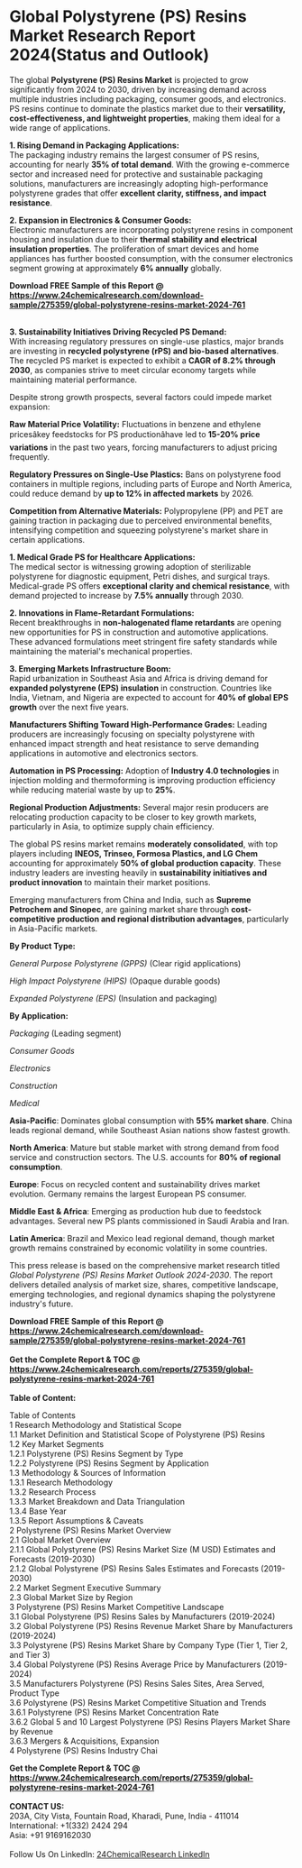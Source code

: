 <h1>Global Polystyrene (PS) Resins Market Research Report 2024(Status and Outlook)</h1><p>The global <strong>Polystyrene (PS) Resins Market</strong> is projected to grow significantly from 2024 to 2030, driven by increasing demand across multiple industries including packaging, consumer goods, and electronics. PS resins continue to dominate the plastics market due to their <strong>versatility, cost-effectiveness, and lightweight properties</strong>, making them ideal for a wide range of applications.</p><p><strong>1. Rising Demand in Packaging Applications:</strong><br>
The packaging industry remains the largest consumer of PS resins, accounting for nearly <strong>35% of total demand</strong>. With the growing e-commerce sector and increased need for protective and sustainable packaging solutions, manufacturers are increasingly adopting high-performance polystyrene grades that offer <strong>excellent clarity, stiffness, and impact resistance</strong>.</p><p><strong>2. Expansion in Electronics &amp; Consumer Goods:</strong><br>
Electronic manufacturers are incorporating polystyrene resins in component housing and insulation due to their <strong>thermal stability and electrical insulation properties</strong>. The proliferation of smart devices and home appliances has further boosted consumption, with the consumer electronics segment growing at approximately <strong>6% annually</strong> globally.</p><div><b>Download FREE Sample of this Report @ 
            <a href="https://www.24chemicalresearch.com/download-sample/275359/global-polystyrene-resins-market-2024-761">
            https://www.24chemicalresearch.com/download-sample/275359/global-polystyrene-resins-market-2024-761</a></b></div><br><p><strong>3. Sustainability Initiatives Driving Recycled PS Demand:</strong><br>
With increasing regulatory pressures on single-use plastics, major brands are investing in <strong>recycled polystyrene (rPS) and bio-based alternatives</strong>. The recycled PS market is expected to exhibit a <strong>CAGR of 8.2% through 2030</strong>, as companies strive to meet circular economy targets while maintaining material performance.</p><p>Despite strong growth prospects, several factors could impede market expansion:</p><p><strong>Raw Material Price Volatility:</strong> Fluctuations in benzene and ethylene pricesâkey feedstocks for PS productionâhave led to <strong>15-20% price variations</strong> in the past two years, forcing manufacturers to adjust pricing frequently.</p><p><strong>Regulatory Pressures on Single-Use Plastics:</strong> Bans on polystyrene food containers in multiple regions, including parts of Europe and North America, could reduce demand by <strong>up to 12% in affected markets</strong> by 2026.</p><p><strong>Competition from Alternative Materials:</strong> Polypropylene (PP) and PET are gaining traction in packaging due to perceived environmental benefits, intensifying competition and squeezing polystyrene's market share in certain applications.</p><p><strong>1. Medical Grade PS for Healthcare Applications:</strong><br>
The medical sector is witnessing growing adoption of sterilizable polystyrene for diagnostic equipment, Petri dishes, and surgical trays. Medical-grade PS offers <strong>exceptional clarity and chemical resistance</strong>, with demand projected to increase by <strong>7.5% annually</strong> through 2030.</p><p><strong>2. Innovations in Flame-Retardant Formulations:</strong><br>
Recent breakthroughs in <strong>non-halogenated flame retardants</strong> are opening new opportunities for PS in construction and automotive applications. These advanced formulations meet stringent fire safety standards while maintaining the material's mechanical properties.</p><p><strong>3. Emerging Markets Infrastructure Boom:</strong><br>
Rapid urbanization in Southeast Asia and Africa is driving demand for <strong>expanded polystyrene (EPS) insulation</strong> in construction. Countries like India, Vietnam, and Nigeria are expected to account for <strong>40% of global EPS growth</strong> over the next five years.</p><p><strong>Manufacturers Shifting Toward High-Performance Grades:</strong> Leading producers are increasingly focusing on specialty polystyrene with enhanced impact strength and heat resistance to serve demanding applications in automotive and electronics sectors.</p><p><strong>Automation in PS Processing:</strong> Adoption of <strong>Industry 4.0 technologies</strong> in injection molding and thermoforming is improving production efficiency while reducing material waste by up to <strong>25%</strong>.</p><p><strong>Regional Production Adjustments:</strong> Several major resin producers are relocating production capacity to be closer to key growth markets, particularly in Asia, to optimize supply chain efficiency.</p><p>The global PS resins market remains <strong>moderately consolidated</strong>, with top players including <strong>INEOS, Trinseo, Formosa Plastics, and LG Chem</strong> accounting for approximately <strong>50% of global production capacity</strong>. These industry leaders are investing heavily in <strong>sustainability initiatives and product innovation</strong> to maintain their market positions.</p><p>Emerging manufacturers from China and India, such as <strong>Supreme Petrochem and Sinopec</strong>, are gaining market share through <strong>cost-competitive production and regional distribution advantages</strong>, particularly in Asia-Pacific markets.</p><p><strong>By Product Type:</strong></p><p><em>General Purpose Polystyrene (GPPS)</em> (Clear rigid applications)</p><p><em>High Impact Polystyrene (HIPS)</em> (Opaque durable goods)</p><p><em>Expanded Polystyrene (EPS)</em> (Insulation and packaging)</p><p><strong>By Application:</strong></p><p><em>Packaging</em> (Leading segment)</p><p><em>Consumer Goods</em></p><p><em>Electronics</em></p><p><em>Construction</em></p><p><em>Medical</em></p><p><strong>Asia-Pacific</strong>: Dominates global consumption with <strong>55% market share</strong>. China leads regional demand, while Southeast Asian nations show fastest growth.</p><p><strong>North America</strong>: Mature but stable market with strong demand from food service and construction sectors. The U.S. accounts for <strong>80% of regional consumption</strong>.</p><p><strong>Europe</strong>: Focus on recycled content and sustainability drives market evolution. Germany remains the largest European PS consumer.</p><p><strong>Middle East &amp; Africa</strong>: Emerging as production hub due to feedstock advantages. Several new PS plants commissioned in Saudi Arabia and Iran.</p><p><strong>Latin America</strong>: Brazil and Mexico lead regional demand, though market growth remains constrained by economic volatility in some countries.</p><p>This press release is based on the comprehensive market research titled <em>Global Polystyrene (PS) Resins Market Outlook 2024-2030</em>. The report delivers detailed analysis of market size, shares, competitive landscape, emerging technologies, and regional dynamics shaping the polystyrene industry's future.</p><div><b>Download FREE Sample of this Report @ 
            <a href="https://www.24chemicalresearch.com/download-sample/275359/global-polystyrene-resins-market-2024-761">
            https://www.24chemicalresearch.com/download-sample/275359/global-polystyrene-resins-market-2024-761</a></b></div><br><div><b>Get the Complete Report & TOC @ 
            <a href="https://www.24chemicalresearch.com/reports/275359/global-polystyrene-resins-market-2024-761">
            https://www.24chemicalresearch.com/reports/275359/global-polystyrene-resins-market-2024-761</a></b></div><br>
            <b>Table of Content:</b><p>Table of Contents<br />
1 Research Methodology and Statistical Scope<br />
1.1 Market Definition and Statistical Scope of Polystyrene (PS) Resins<br />
1.2 Key Market Segments<br />
1.2.1 Polystyrene (PS) Resins Segment by Type<br />
1.2.2 Polystyrene (PS) Resins Segment by Application<br />
1.3 Methodology & Sources of Information<br />
1.3.1 Research Methodology<br />
1.3.2 Research Process<br />
1.3.3 Market Breakdown and Data Triangulation<br />
1.3.4 Base Year<br />
1.3.5 Report Assumptions & Caveats<br />
2 Polystyrene (PS) Resins Market Overview<br />
2.1 Global Market Overview<br />
2.1.1 Global Polystyrene (PS) Resins Market Size (M USD) Estimates and Forecasts (2019-2030)<br />
2.1.2 Global Polystyrene (PS) Resins Sales Estimates and Forecasts (2019-2030)<br />
2.2 Market Segment Executive Summary<br />
2.3 Global Market Size by Region<br />
3 Polystyrene (PS) Resins Market Competitive Landscape<br />
3.1 Global Polystyrene (PS) Resins Sales by Manufacturers (2019-2024)<br />
3.2 Global Polystyrene (PS) Resins Revenue Market Share by Manufacturers (2019-2024)<br />
3.3 Polystyrene (PS) Resins Market Share by Company Type (Tier 1, Tier 2, and Tier 3)<br />
3.4 Global Polystyrene (PS) Resins Average Price by Manufacturers (2019-2024)<br />
3.5 Manufacturers Polystyrene (PS) Resins Sales Sites, Area Served, Product Type<br />
3.6 Polystyrene (PS) Resins Market Competitive Situation and Trends<br />
3.6.1 Polystyrene (PS) Resins Market Concentration Rate<br />
3.6.2 Global 5 and 10 Largest Polystyrene (PS) Resins Players Market Share by Revenue<br />
3.6.3 Mergers & Acquisitions, Expansion<br />
4 Polystyrene (PS) Resins Industry Chai</p><div><b>Get the Complete Report & TOC @ 
            <a href="https://www.24chemicalresearch.com/reports/275359/global-polystyrene-resins-market-2024-761">
            https://www.24chemicalresearch.com/reports/275359/global-polystyrene-resins-market-2024-761</a></b></div><br><b>CONTACT US:</b><br>
            203A, City Vista, Fountain Road, Kharadi, Pune, India - 411014<br>
            International: +1(332) 2424 294<br>
            Asia: +91 9169162030 <br><br>
            Follow Us On LinkedIn: <a href="https://www.linkedin.com/company/24chemicalresearch/">24ChemicalResearch LinkedIn</a>